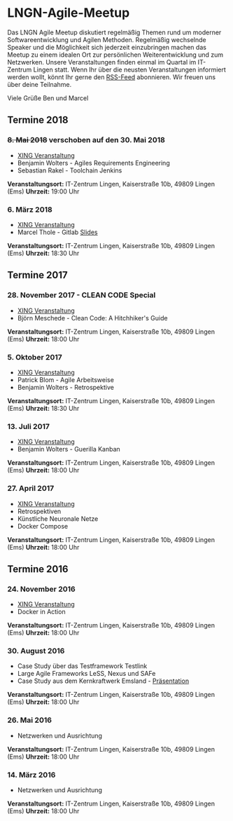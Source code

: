 # LNGN-Agile-Meetup
Das LNGN Agile Meetup diskutiert regelmäßig Themen rund um moderner Softwareentwicklung und Agilen Methoden. Regelmäßig wechselnde Speaker und die Möglichkeit sich jederzeit einzubringen machen das Meetup zu einem idealen Ort zur persönlichen Weiterentwicklung und zum Netzwerken. Unsere Veranstaltungen finden einmal im Quartal im IT-Zentrum Lingen statt. Wenn Ihr über die neusten Veranstaltungen informiert werden wollt, könnt Ihr gerne den [RSS-Feed](https://github.com/lngn-agile-meetup/lngn-agile-meetup.github.io/commits/master.atom) abonnieren. Wir freuen uns über deine Teilnahme.

Viele Grüße 
Ben und Marcel

## Termine 2018

### ~~8. Mai 2018~~ verschoben auf den 30. Mai 2018
* [XING Veranstaltung](https://www.xing.com/events/lngn-agile-meetup-1949515)
* Benjamin Wolters - Agiles Requirements Engineering
* Sebastian Rakel - Toolchain Jenkins

__Veranstaltungsort:__ IT-Zentrum Lingen, Kaiserstraße 10b, 49809 Lingen (Ems)
__Uhrzeit:__ 19:00 Uhr

### 6. März 2018
* [XING Veranstaltung](https://www.xing.com/events/lngn-agile-meetup-nine-1915601)
* Marcel Thole - Gitlab [Slides](https://talks.marcelthole.de/toolchains/gitlab.html)

__Veranstaltungsort:__ IT-Zentrum Lingen, Kaiserstraße 10b, 49809 Lingen (Ems)
__Uhrzeit:__ 18:30 Uhr

## Termine 2017

### 28. November 2017 - CLEAN CODE Special
* [XING Veranstaltung](https://www.xing.com/events/lngn-agile-meetup-clean-code-special-1873530)
* Björn Meschede - Clean Code: A Hitchhiker's Guide

__Veranstaltungsort:__ IT-Zentrum Lingen, Kaiserstraße 10b, 49809 Lingen (Ems)
__Uhrzeit:__ 18:00 Uhr

### 5. Oktober 2017
* [XING Veranstaltung](https://www.xing.com/events/lngn-agile-meetup-1853207)
* Patrick Blom - Agile Arbeitsweise 
* Benjamin Wolters - Retrospektive

__Veranstaltungsort:__ IT-Zentrum Lingen, Kaiserstraße 10b, 49809 Lingen (Ems)
__Uhrzeit:__ 18:30 Uhr

### 13. Juli 2017
* [XING Veranstaltung](https://www.xing.com/events/lngn-agile-meetup-1833581)
* Benjamin Wolters - Guerilla Kanban

__Veranstaltungsort:__ IT-Zentrum Lingen, Kaiserstraße 10b, 49809 Lingen (Ems)
__Uhrzeit:__ 18:00 Uhr

### 27. April 2017
* [XING Veranstaltung](https://www.xing.com/events/lngn-agile-meetup-five-1811313)
* Retrospektiven
* Künstliche Neuronale Netze
* Docker Compose

__Veranstaltungsort:__ IT-Zentrum Lingen, Kaiserstraße 10b, 49809 Lingen (Ems)
__Uhrzeit:__ 18:00 Uhr

## Termine 2016

### 24. November 2016
* [XING Veranstaltung](https://www.xing.com/events/docker-action-lngn-agile-meetup-four-1745326)
* Docker in Action

__Veranstaltungsort:__ IT-Zentrum Lingen, Kaiserstraße 10b, 49809 Lingen (Ems)
__Uhrzeit:__ 18:00 Uhr


### 30. August 2016
* Case Study über das Testframework Testlink
* Large Agile Frameworks LeSS, Nexus und SAFe 
* Case Study aus dem Kernkraftwerk Emsland - [Präsentation](assets/2016_08_30_KUB.ppsx)

__Veranstaltungsort:__ IT-Zentrum Lingen, Kaiserstraße 10b, 49809 Lingen (Ems)
__Uhrzeit:__ 18:00 Uhr


### 26. Mai 2016
* Netzwerken und Ausrichtung

__Veranstaltungsort:__ IT-Zentrum Lingen, Kaiserstraße 10b, 49809 Lingen (Ems)
__Uhrzeit:__ 18:00 Uhr


### 14. März 2016
* Netzwerken und Ausrichtung

__Veranstaltungsort:__ IT-Zentrum Lingen, Kaiserstraße 10b, 49809 Lingen (Ems)
__Uhrzeit:__ 18:00 Uhr

